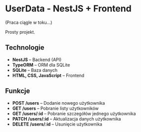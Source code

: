 # UserData - NestJS + Frontend

(Praca ciągle w toku...)

Prosty projekt.

## Technologie

- **NestJS** – Backend (API)
- **TypeORM** – ORM dla SQLite
- **SQLite** – Baza danych
- **HTML, CSS, JavaScript** – Frontend

## Funkcje

- **POST /users** – Dodanie nowego użytkownika
- **GET /users** – Pobranie listy użytkowników
- **GET /users/:id** – Pobranie szczegółów jednego użytkownika
- **PATCH /users/:id** – Aktualizacja danych użytkownika
- **DELETE /users/:id** – Usunięcie użytkownika

